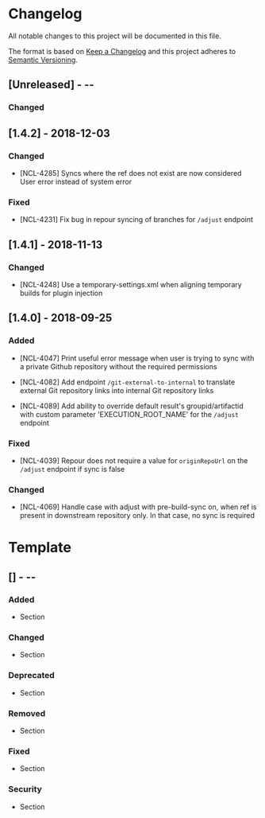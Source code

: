 # Changelog
All notable changes to this project will be documented in this file.

The format is based on [Keep a Changelog](http://keepachangelog.com/en/1.0.0/)
and this project adheres to [Semantic Versioning](http://semver.org/spec/v2.0.0.html).

## [Unreleased] - <yyyy>-<mm>-<dd>
### Changed

## [1.4.2] - 2018-12-03
### Changed
- [NCL-4285] Syncs where the ref does not exist are now considered User error instead of system error

### Fixed
- [NCL-4231] Fix bug in repour syncing of branches for `/adjust` endpoint


## [1.4.1] - 2018-11-13
### Changed
- [NCL-4248] Use a temporary-settings.xml when aligning temporary builds for plugin injection

## [1.4.0] - 2018-09-25
### Added
- [NCL-4047] Print useful error message when user is trying to sync with a private Github repository without the required permissions

- [NCL-4082] Add endpoint `/git-external-to-internal` to translate external Git repository links into internal Git repository links

- [NCL-4089] Add ability to override default result's groupid/artifactid with custom parameter 'EXECUTION_ROOT_NAME' for the `/adjust` endpoint

### Fixed
- [NCL-4039] Repour does not require a value for `originRepoUrl` on the `/adjust` endpoint if sync is false

### Changed
- [NCL-4069] Handle case with adjust with pre-build-sync on, when ref is present in downstream repository only. In that case, no sync is required


# Template

## [<version>] - <yyyy>-<mm>-<dd>
### Added
- Section

### Changed
- Section

### Deprecated
- Section

### Removed
- Section

### Fixed
- Section

### Security
- Section
